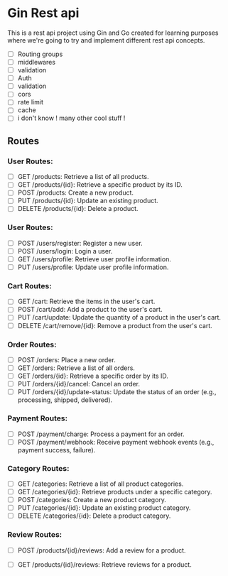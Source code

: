 # Gin Rest api 

This is a rest api project using Gin and Go created for learning purposes where we're going to try and implement different rest api concepts.

- [ ] Routing groups
- [ ] middlewares
- [ ] validation
- [ ] Auth
- [ ] validation 
- [ ] cors
- [ ] rate limit
- [ ] cache 
- [ ] i don't know ! many other cool stuff !

## Routes 

### User Routes:
- [ ] GET /products: Retrieve a list of all products.
- [ ] GET /products/{id}: Retrieve a specific product by its ID.
- [ ] POST /products: Create a new product.
- [ ] PUT /products/{id}: Update an existing product.
- [ ] DELETE /products/{id}: Delete a product.
### User Routes:
- [ ] POST /users/register: Register a new user.
- [ ] POST /users/login: Login a user.
- [ ] GET /users/profile: Retrieve user profile information.
- [ ] PUT /users/profile: Update user profile information.
### Cart Routes:
- [ ] GET /cart: Retrieve the items in the user's cart.
- [ ] POST /cart/add: Add a product to the user's cart.
- [ ] PUT /cart/update: Update the quantity of a product in the user's cart.
- [ ] DELETE /cart/remove/{id}: Remove a product from the user's cart.
### Order Routes:
- [ ] POST /orders: Place a new order.
- [ ] GET /orders: Retrieve a list of all orders.
- [ ] GET /orders/{id}: Retrieve a specific order by its ID.
- [ ] PUT /orders/{id}/cancel: Cancel an order.
- [ ] PUT /orders/{id}/update-status: Update the status of an order (e.g., processing, shipped, delivered).
### Payment Routes:
- [ ] POST /payment/charge: Process a payment for an order.
- [ ] POST /payment/webhook: Receive payment webhook events (e.g., payment success, failure).
### Category Routes:
- [ ] GET /categories: Retrieve a list of all product categories.
- [ ] GET /categories/{id}: Retrieve products under a specific category.
- [ ] POST /categories: Create a new product category.
- [ ] PUT /categories/{id}: Update an existing product category.
- [ ] DELETE /categories/{id}: Delete a product category.
### Review Routes:
- [ ] POST /products/{id}/reviews: Add a review for a product.
- [ ] GET /products/{id}/reviews: Retrieve reviews for a product.


